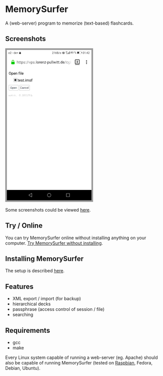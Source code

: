 # MemorySurfer

A (web-server) program to memorize (text-based) flashcards.

## Screenshots

![slideshow](slideshow.gif)

Some screenshots could be viewed
[here](https://www.lorenz-pullwitt.de/MemorySurfer/en/screenshots.html "screenshots").

## Try / Online

You can try MemorySurfer online without installing anything on your computer.
[Try MemorySurfer without installing](https://vps.lorenz-pullwitt.de/cgi-bin/memorysurfer.cgi).

## Installing MemorySurfer

The setup is described
[here](https://www.lorenz-pullwitt.de/MemorySurfer/en/setup.html "setup").

## Features

 - XML export / import (for backup)
 - hierarchical decks
 - passphrase (access control of session / file)
 - searching

## Requirements

 - gcc
 - make

Every Linux system capable of running a web-server (eg. Apache) should also be capable of running MemorySurfer (tested on
[Raspbian](https://www.lorenz-pullwitt.de/MemorySurfer/en/raspbian.html "Raspbian"), Fedora, Debian, Ubuntu).

